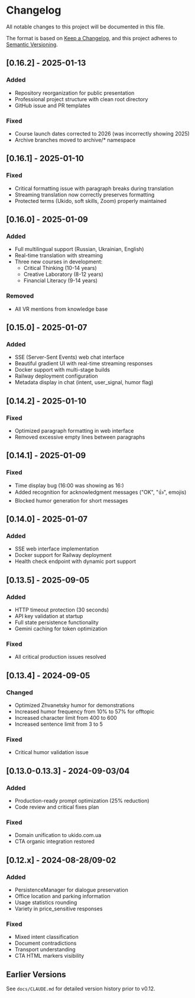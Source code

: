 # Changelog

All notable changes to this project will be documented in this file.

The format is based on [Keep a Changelog](https://keepachangelog.com/en/1.0.0/),
and this project adheres to [Semantic Versioning](https://semver.org/spec/v2.0.0.html).

## [0.16.2] - 2025-01-13

### Added
- Repository reorganization for public presentation
- Professional project structure with clean root directory
- GitHub issue and PR templates

### Fixed
- Course launch dates corrected to 2026 (was incorrectly showing 2025)
- Archive branches moved to archive/* namespace

## [0.16.1] - 2025-01-10

### Fixed
- Critical formatting issue with paragraph breaks during translation
- Streaming translation now correctly preserves formatting
- Protected terms (Ukido, soft skills, Zoom) properly maintained

## [0.16.0] - 2025-01-09

### Added
- Full multilingual support (Russian, Ukrainian, English)
- Real-time translation with streaming
- Three new courses in development:
  - Critical Thinking (10-14 years)
  - Creative Laboratory (8-12 years)
  - Financial Literacy (9-14 years)

### Removed
- All VR mentions from knowledge base

## [0.15.0] - 2025-01-07

### Added
- SSE (Server-Sent Events) web chat interface
- Beautiful gradient UI with real-time streaming responses
- Docker support with multi-stage builds
- Railway deployment configuration
- Metadata display in chat (intent, user_signal, humor flag)

## [0.14.2] - 2025-01-10

### Fixed
- Optimized paragraph formatting in web interface
- Removed excessive empty lines between paragraphs

## [0.14.1] - 2025-01-09

### Fixed
- Time display bug (16:00 was showing as 16:)
- Added recognition for acknowledgment messages ("OK", "👍", emojis)
- Blocked humor generation for short messages

## [0.14.0] - 2025-01-07

### Added
- SSE web interface implementation
- Docker support for Railway deployment
- Health check endpoint with dynamic port support

## [0.13.5] - 2025-09-05

### Added
- HTTP timeout protection (30 seconds)
- API key validation at startup
- Full state persistence functionality
- Gemini caching for token optimization

### Fixed
- All critical production issues resolved

## [0.13.4] - 2024-09-05

### Changed
- Optimized Zhvanetsky humor for demonstrations
- Increased humor frequency from 10% to 57% for offtopic
- Increased character limit from 400 to 600
- Increased sentence limit from 3 to 5

### Fixed
- Critical humor validation issue

## [0.13.0-0.13.3] - 2024-09-03/04

### Added
- Production-ready prompt optimization (25% reduction)
- Code review and critical fixes plan

### Fixed
- Domain unification to ukido.com.ua
- CTA organic integration restored

## [0.12.x] - 2024-08-28/09-02

### Added
- PersistenceManager for dialogue preservation
- Office location and parking information
- Usage statistics rounding
- Variety in price_sensitive responses

### Fixed
- Mixed intent classification
- Document contradictions
- Transport understanding
- CTA HTML markers visibility

## Earlier Versions

See `docs/CLAUDE.md` for detailed version history prior to v0.12.